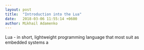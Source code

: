 ```yaml
---
layout: post
title:  "Introduction into the Lua"
date:   2018-03-06 11:55:14 +0600
author: Mikhail Adamenko
---
```


Lua - in short, lightweight programming language that most suit as embedded systems a 